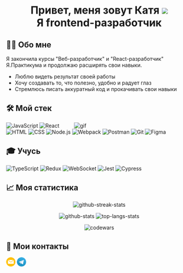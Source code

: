 <h1 align="center">Привет, меня зовут Катя <img src="https://media.giphy.com/media/hvRJCLFzcasrR4ia7z/giphy.gif" width="30px"> <br> Я frontend-разработчик</h1>

## 👩‍💻 Обо мне

Я закончила курсы "Веб-разработчик" и "React-разработчик" Я.Практикума и продолжаю расширять свои навыки.

* Люблю видеть результат своей работы
* Хочу создавать то, что полезно, удобно и радует глаз
* Стремлюсь писать аккуратный код и прокачивать свои навыки

## 🛠️ Мой стек

<img src="https://media.giphy.com/media/L1R1tvI9svkIWwpVYr/giphy.gif" alt="gif" width="320px" align="right"/>
<p>
<img src="https://img.shields.io/badge/JavaScript-grey?logo=javascript&style=plastic" alt="JavaScript" width="100px"/>
<img src="https://img.shields.io/badge/React-grey?logo=react&style=plastic" alt="React" width="100px"/>
<img src="https://img.shields.io/badge/HTML-grey?logo=html5&style=plastic" alt="HTML" width="100px"/>
<img src="https://img.shields.io/badge/CSS-grey?logo=css3&logoColor=blue&style=plastic" alt="CSS" width="100px"/>
<img src="https://img.shields.io/badge/Node.js-grey?logo=node.js&style=plastic" alt="Node.js" width="100px"/>
<img src="https://img.shields.io/badge/Webpack-grey?logo=webpack&style=plastic" alt="Webpack" width="100px"/>
<img src="https://img.shields.io/badge/Postman-grey?logo=postman&style=plastic" alt="Postman" width="100px"/>
<img src="https://img.shields.io/badge/Git-grey?logo=git&style=plastic" alt="Git" width="100px"/>
<img src="https://img.shields.io/badge/Figma-grey?logo=figma&logoColor=violet&style=plastic" alt="Figma" width="100px"/>
</p>

## 🎓 Учусь

<p>
<img src="https://img.shields.io/badge/TypeScript-grey?logo=typescript&style=plastic" alt="TypeScript" width="100px"/>
<img src="https://img.shields.io/badge/Redux-grey?logo=redux&style=plastic" alt="Redux" width="100px"/>
<img src="https://img.shields.io/badge/WebSocket-grey?logo=websocket&style=plastic" alt="WebSocket" width="100px"/>
<img src="https://img.shields.io/badge/Jest-grey?logo=jest&logoColor=orange&style=plastic" alt="Jest" width="100px"/>
<img src="https://img.shields.io/badge/Cypress-grey?logo=cypress&logoColor=green&style=plastic" alt="Cypress" width="100px"/>
</p>

## 📈 Моя статистика

<p align="center"><img src="http://github-readme-streak-stats.herokuapp.com?user=ketrindan&theme=dark&background=000000" alt="github-streak-stats" /></p>

<p align="center"><img src="https://github-readme-stats-nine-mu-27.vercel.app/api?username=ketrindan&show_icons=true&theme=dark&background=000000" height="170px" alt="github-stats"/>&nbsp;<img src="https://github-readme-stats-nine-mu-27.vercel.app/api/top-langs/?username=ketrindan&layout=compact&theme=dark&background=000000" height="170px" alt="top-langs-stats"/></p>

<p align="center"><img src="https://www.codewars.com/users/KetrinDan/badges/large" alt="codewars"/></p>

## 📧 Мои контакты

<p>
<a href="mailto:keitilins@yandex.ru"><img src="./icons/email.png" width="25px" alt="Email"/></a>
<a href="https://t.me/ketrin_dan"><img src="https://github.com/github/explore/blob/main/topics/telegram/telegram.png?raw=true" width="25px" alt="Telegram"/></a>
</p>
